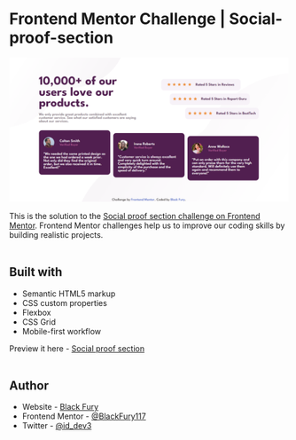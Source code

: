 # Frontend Mentor Challenge | Social-proof-section

![Design preview for the Social proof section coding challenge](./design/Screenshot-of-my-own-design.png)

This is the solution to the [Social proof section challenge on Frontend Mentor](https://www.frontendmentor.io/solutions/build-a-social-proof-section-using-html-css-flexbox-css-grid-2-XqkEQyM8). Frontend Mentor challenges help us to improve our coding skills by building realistic projects. <br><br>

## Built with

- Semantic HTML5 markup
- CSS custom properties
- Flexbox
- CSS Grid
- Mobile-first workflow

Preview it here - [Social proof section](https://id-dev3.github.io/Social-proof-section/) <br><br>

## Author

- Website - [Black Fury](https://id-dev3.github.io/)
- Frontend Mentor - [@BlackFury117](https://www.frontendmentor.io/profile/BlackFury117)
- Twitter - [@id_dev3](https://twitter.com/id_dev3)
